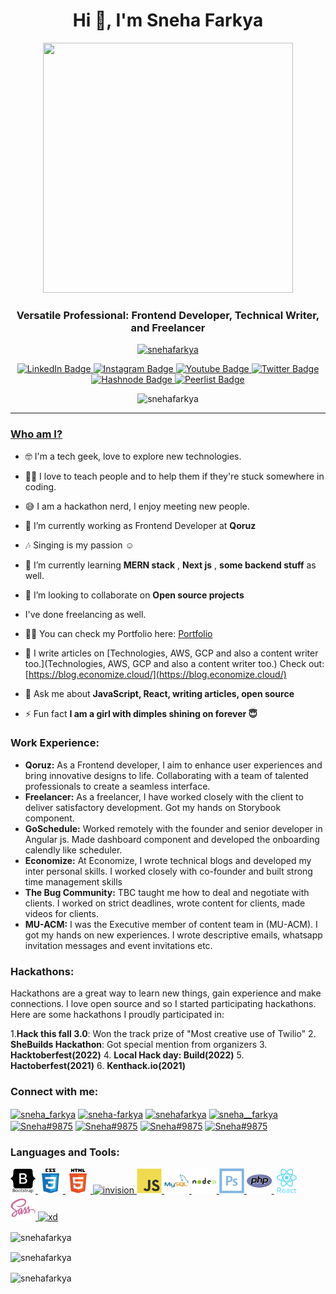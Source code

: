 <h1 align="center">Hi 👋, I'm Sneha Farkya</h1>
<div id="header" align="center">
  <img src="https://media.giphy.com/media/Yfl7CS7vQqnebA69aH/giphy.gif" width="400" height="400"/>
</div>
<h3 align="center">Versatile Professional: Frontend Developer, Technical Writer, and Freelancer </h3>

<p align="center"> <a href="https://github.com/ryo-ma/github-profile-trophy"><img src="https://github-profile-trophy.vercel.app/?username=snehafarkya" alt="snehafarkya" /></a> </p> 
<div id="badges" align="center">
  <a href="https://linkedin.com/in/sneha-farkya">
    <img src="https://img.shields.io/badge/LinkedIn-grey?style=for-the-badge&logo=linkedin&logoColor=white" alt="LinkedIn Badge"/>
  </a>
<a href="https://instagram.com/sing_with_sneha">
    <img src="https://img.shields.io/badge/Instagram-grey?style=for-the-badge&logo=instagram&logoColor=white" alt="Instagram Badge"/>
  </a>
  <a href="https://youtube.com/@snhafarkya">
    <img src="https://img.shields.io/badge/YouTube-grey?style=for-the-badge&logo=youtube&logoColor=white" alt="Youtube Badge"/>
  </a>
  <a href="https://twitter.com/sneha_farkya">
    <img src="https://img.shields.io/badge/Twitter-grey?style=for-the-badge&logo=twitter&logoColor=white" alt="Twitter Badge"/>
  </a>
  <a href="https://hashnode.com/in/@snehafarkya">
    <img src="https://img.shields.io/badge/Hashnode-grey?style=for-the-badge&logo=hashnode&logoColor=white" alt="Hashnode Badge"/>
  </a>
  <a href="https://peerlist.io/sneha_farkya">
    <img src="https://img.shields.io/badge/Peerlist-grey?style=for-the-badge&logo=peerlist&logoColor=white" alt="Peerlist Badge"/>
  </a>
</div>
<p align="center"> <img src="https://komarev.com/ghpvc/?username=snehafarkya&label=Profile%20views&color=0e75b6&style=flat" alt="snehafarkya" /> </p>

<hr/>
<h3 align="left" > <u> Who am I? </u> </h3>

- 🤓 I'm a tech geek, love to explore new technologies. 

- 👩‍🏫 I love to teach people and to help them if they're stuck somewhere in coding.
- 😅 I am a hackathon nerd, I enjoy meeting new people. 
 
- 🔭 I’m currently working as Frontend Developer at **Qoruz**
- 🎶 Singing is my passion ☺️

- 🌱 I’m currently learning **MERN stack** , **Next js** , **some backend stuff** as well.

- 👯 I’m looking to collaborate on **Open source projects**
- I've done freelancing as well.

- 👨‍💻 You can check my Portfolio here: [Portfolio](https://snehafarkya.vercel.app/)

- 📝 I write articles on [Technologies, AWS, GCP and also a content writer too.](Technologies, AWS, GCP and also a content writer too.) Check out: [https://blog.economize.cloud/](https://blog.economize.cloud/)

- 💬 Ask me about **JavaScript, React, writing articles, open source**

- ⚡ Fun fact **I am a girl with dimples shining on forever 😇**

<h3 align="left">Work Experience:</h3>

 -  **Qoruz:** As a Frontend developer, I aim to enhance user experiences and bring innovative designs to life. Collaborating with a team of talented professionals to create a seamless interface.
 -  **Freelancer:** As a freelancer, I have worked closely with the client to deliver satisfactory development. Got my hands on Storybook component.
 -  **GoSchedule:** Worked remotely with the founder and senior developer in Angular js. Made dashboard component and developed the onboarding calendly like scheduler.
 -  **Economize:** At Economize, I wrote technical blogs and developed my inter personal skills. I worked closely with co-founder and built strong time management skills 
 -  **The Bug Community:** TBC taught me how to deal and negotiate with clients. I worked on strict deadlines, wrote content for clients, made videos for clients.
 -  **MU-ACM:** I was the Executive member of content team in (MU-ACM). I got my hands on new experiences. I wrote descriptive emails, whatsapp invitation messages and event invitations etc.


<h3 align="left">Hackathons:</h3>
Hackathons are a great way to learn new things, gain experience and make connections. I love open source and so I started participating hackathons. Here are some hackathons I proudly participated in: <br/>

1.**Hack this fall 3.0**: Won the track prize of "Most creative use of Twilio"
2. **SheBuilds Hackathon**: Got special mention from organizers
3. **Hacktoberfest(2022)**
4. **Local Hack day: Build(2022)**
5. **Hactoberfest(2021)**
6. **Kenthack.io(2021)**

<h3 align="left">Connect with me:</h3>
<p align="left">
<a href="https://twitter.com/sneha_farkya" target="blank"><img align="center" src="https://raw.githubusercontent.com/rahuldkjain/github-profile-readme-generator/master/src/images/icons/Social/twitter.svg" alt="sneha_farkya" height="30" width="40" /></a>
<a href="https://linkedin.com/in/sneha-farkya" target="blank"><img align="center" src="https://raw.githubusercontent.com/rahuldkjain/github-profile-readme-generator/master/src/images/icons/Social/linked-in-alt.svg" alt="sneha-farkya" height="30" width="40" /></a>
<a href="https://codesandbox.com/snehafarkya" target="blank"><img align="center" src="https://raw.githubusercontent.com/rahuldkjain/github-profile-readme-generator/master/src/images/icons/Social/codesandbox.svg" alt="snehafarkya" height="30" width="40" /></a>
<a href="https://instagram.com/sneha__farkya" target="blank"><img align="center" src="https://raw.githubusercontent.com/rahuldkjain/github-profile-readme-generator/master/src/images/icons/Social/instagram.svg" alt="sneha__farkya" height="30" width="40" /></a>
<a href="https://discord.gg/Sneha#9875" target="blank"><img align="center" src="https://raw.githubusercontent.com/rahuldkjain/github-profile-readme-generator/master/src/images/icons/Social/discord.svg" alt="Sneha#9875" height="30" width="40" /></a>
<a href="https://youtube.com/@snhafarkya" target="blank"><img align="center" src="https://raw.githubusercontent.com/rahuldkjain/github-profile-readme-generator/master/src/images/icons/Social/youtube.svg" alt="Sneha#9875" height="30" width="40" /></a>
<a href="https://hashnode.com/@snehafarkya" target="blank"><img align="center" src="https://raw.githubusercontent.com/rahuldkjain/github-profile-readme-generator/master/src/images/icons/Social/hashnode.svg" alt="Sneha#9875" height="30" width="40" /></a>
<a href="https://medium.com/@snehafarkya" target="blank"><img align="center" src="https://raw.githubusercontent.com/rahuldkjain/github-profile-readme-generator/master/src/images/icons/Social/medium.svg" alt="Sneha#9875" height="30" width="40" /></a>
</p>

<h3 align="left">Languages and Tools:</h3>
<p align="left"> 
  
  <a href="https://getbootstrap.com" target="_blank" rel="noreferrer"> <img src="https://raw.githubusercontent.com/devicons/devicon/master/icons/bootstrap/bootstrap-plain-wordmark.svg" alt="bootstrap" width="40" height="40"/> </a> 
  <a href="https://www.w3schools.com/css/" target="_blank" rel="noreferrer"> <img src="https://raw.githubusercontent.com/devicons/devicon/master/icons/css3/css3-original-wordmark.svg" alt="css3" width="40" height="40"/> </a> 
  <a href="https://www.w3.org/html/" target="_blank" rel="noreferrer"> <img src="https://raw.githubusercontent.com/devicons/devicon/master/icons/html5/html5-original-wordmark.svg" alt="html5" width="40" height="40"/> </a> 
  <a href="https://www.invisionapp.com/" target="_blank" rel="noreferrer"> <img src="https://www.vectorlogo.zone/logos/invisionapp/invisionapp-icon.svg" alt="invision" width="40" height="40"/> </a> 
  <a href="https://developer.mozilla.org/en-US/docs/Web/JavaScript" target="_blank" rel="noreferrer"> <img src="https://raw.githubusercontent.com/devicons/devicon/master/icons/javascript/javascript-original.svg" alt="javascript" width="40" height="40"/> </a> 
  <a href="https://www.mysql.com/" target="_blank" rel="noreferrer"> <img src="https://raw.githubusercontent.com/devicons/devicon/master/icons/mysql/mysql-original-wordmark.svg" alt="mysql" width="40" height="40"/> </a> 
  <a href="https://nodejs.org" target="_blank" rel="noreferrer"> <img src="https://raw.githubusercontent.com/devicons/devicon/master/icons/nodejs/nodejs-original-wordmark.svg" alt="nodejs" width="40" height="40"/> </a> 
  <a href="https://www.photoshop.com/en" target="_blank" rel="noreferrer"> <img src="https://raw.githubusercontent.com/devicons/devicon/master/icons/photoshop/photoshop-line.svg" alt="photoshop" width="40" height="40"/> </a> 
  <a href="https://www.php.net" target="_blank" rel="noreferrer"> <img src="https://raw.githubusercontent.com/devicons/devicon/master/icons/php/php-original.svg" alt="php" width="40" height="40"/> </a> 
  <a href="https://reactjs.org/" target="_blank" rel="noreferrer"> <img src="https://raw.githubusercontent.com/devicons/devicon/master/icons/react/react-original-wordmark.svg" alt="react" width="40" height="40"/> </a> 
  <a href="https://sass-lang.com" target="_blank" rel="noreferrer"> <img src="https://raw.githubusercontent.com/devicons/devicon/master/icons/sass/sass-original.svg" alt="sass" width="40" height="40"/> </a>
  <a href="https://www.adobe.com/products/xd.html" target="_blank" rel="noreferrer"> <img src="https://cdn.worldvectorlogo.com/logos/adobe-xd.svg" alt="xd" width="40" height="40"/> </a> 
</p>

<p><img align="center" src="https://github-readme-stats.vercel.app/api/top-langs?username=snehafarkya&show_icons=true&locale=en&layout=compact" alt="snehafarkya" /></p>

<p><img align="center" src="https://github-readme-stats.vercel.app/api?username=snehafarkya&show_icons=true&locale=en" alt="snehafarkya" /></p>

<p><img align="center" src="https://github-readme-streak-stats.herokuapp.com/?user=snehafarkya&" alt="snehafarkya" /></p>

